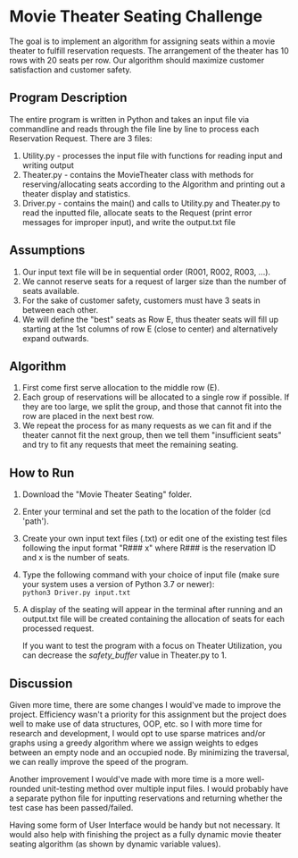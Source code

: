 # Movie Theater Seating Challenge
The goal is to implement an algorithm for assigning seats within a movie theater to fulfill reservation
requests. The arrangement of the theater has 10 rows with 20 seats per row. Our algorithm should maximize customer satisfaction and customer safety.

## Program Description
The entire program is written in Python and takes an input file via commandline and reads through the file
line by line to process each Reservation Request. There are 3 files:
1. Utility.py - processes the input file with functions for reading input and writing output
2. Theater.py - contains the MovieTheater class with methods for reserving/allocating seats according to the Algorithm and printing out a theater display and statistics.
3. Driver.py - contains the main() and calls to Utility.py and Theater.py to read the inputted file, allocate seats to the Request (print error messages for improper input), and write the output.txt file

## Assumptions
1. Our input text file will be in sequential order (R001, R002, R003, ...).
2. We cannot reserve seats for a request of larger size than the number of seats available.
3. For the sake of customer safety, customers must have 3 seats in between each other.
4. We will define the "best" seats as Row E, thus theater seats will fill up starting at the 1st columns of row E (close to center) and alternatively expand outwards.
 
## Algorithm
1. First come first serve allocation to the middle row (E).
2. Each group of reservations will be allocated to a single row if possible. If they are too large, we split
the group, and those that cannot fit into the row are placed in the next best row.
3. We repeat the process for as many requests as we can fit and if the theater cannot fit the next group, then
we tell them "insufficient seats" and try to fit any requests that meet the remaining seating.

## How to Run
1. Download the "Movie Theater Seating" folder.
2. Enter your terminal and set the path to the location of the folder (cd 'path').
3. Create your own input text files (.txt) or edit one of the existing test files following the input format "R### x" where R### is the reservation ID and x is the number of seats.
4. Type the following command with your choice of input file (make sure your system uses a version of Python 3.7 or newer):  
   ```python3 Driver.py input.txt```
6. A display of the seating will appear in the terminal after running and an output.txt file will be created containing the allocation of seats for each processed request. 

   If you want to test the program with a focus on Theater Utilization, you can decrease the *safety_buffer* value in Theater.py to 1.

## Discussion
Given more time, there are some changes I would've made to improve the project. Efficiency wasn't a priority
for this assignment but the project does well to make use of data structures, OOP, etc. so I with more time
for research and development, I would opt to use sparse matrices and/or graphs using a greedy algorithm where 
we assign weights to edges between an empty node and an occupied node. By minimizing the traversal, we can really
improve the speed of the program.

Another improvement I would've made with more time is a more well-rounded unit-testing method over multiple
input files. I would probably have a separate python file for inputting reservations and returning whether the test case has been passed/failed.

Having some form of User Interface would be handy but not necessary. It would also help with finishing the project as a fully dynamic movie theater seating algorithm (as shown by dynamic variable values).
